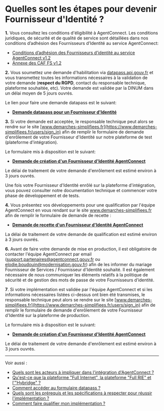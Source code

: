 # Quelles sont les étapes pour devenir Fournisseur d'Identité ? 

**1.** Vous consultez les conditions d'éligibilité à AgentConnect. Les conditions juridiques, de sécurité et de qualité de service sont détaillées dans nos conditions d’adhésion des Fournisseurs d’Identité au service AgentConnect:

- [Conditions d’adhésion des Fournisseurs d’identité au service AgentConnect v1.2](../cfa_fca/20210528-DINUM-AC-CDA_FI-v1.2.pdf)
- [Annexe des CAF FS v1.2](../cfa_fca/220210528-DINUM-AC-Annexe_CDA_FI_v1.2.pdf)

**2.** Vous soumettez une demande d'habilitation via [datapass.api.gouv.fr](https://datapass.api.gouv.fr/) et vous transmettez toutes les informations nécessaires à la validation de votre demande (**respect du RGPD**, contact du responsable technique, plateforme souhaitée, etc). Votre demande est validée par la DINUM dans un délai moyen de 5 jours ouvrés.

Le lien pour faire une demande datapass est le suivant: 

- **[Demande datapass pour un Fournisseur d'Identité](https://datapass.api.gouv.fr/agent-connect-fi)**

**3.** Si votre demande est acceptée, le responsable technique peut alors se rendre sur le site [www.demarches-simplifiees.fr](https://www.demarches-simplifiees.fr/users/sign_in) afin de remplir le formulaire de demande d'enrôlement de votre Fournisseur d'Identité sur notre plateforme de test (plateforme d'intégration).

Le formulaire mis à disposition est le suivant: 

- **[Demande de création d'un Fournisseur d'Identité AgentConnect](https://www.demarches-simplifiees.fr/commencer/demande-creation-fi-fca)**

Le délai de traitement de votre demande d'enrôlement est estimé environ à 3 jours ouvrés.

Une fois votre Fournisseur d'Identité enrôlé sur la plateforme d'intégration, vous pouvez consulter notre documentation technique et commencer votre phase de développement et de tests. 

**4.** Vous présentez vos développements pour une qualification par l'équipe AgentConnect en vous rendant sur le site www.demarches-simplifiees.fr afin de remplir le formulaire de demande de recette :

- **[Demande de recette d'un Fournisseur d'Identité AgentConnect](https://www.demarches-simplifiees.fr/commencer/demande-recette-fi-fca)**

La délai de traitement de votre demande de qualification est estimé environ à 3 jours ouvrés.

**6.** Avant de faire votre demande de mise en production, il est obligatoire de contacter l'équipe AgentConnect par email (support.partenaires@agentconnect.gouv.fr ou elodie.boudouin@modernisation.gouv.fr) afin de les informer du mariage Fournisseur de Services / Fournisseur d'Identité souhaité. Il est également nécessaire de nous communiquer les éléments relatifs à la politique de sécurité et de gestion des mots de passe de votre Fournisseurs d’identité. 

**7**. Si votre implémentation est validée par l'équipe AgentConnect et si les informations nécessaires listées ci-dessus ont bien été transmises, le responsable technique peut alors se rendre sur le site [www.demarches-simplifiees.fr](https://www.demarches-simplifiees.fr/users/sign_in) afin de remplir le formulaire de demande d'enrôlement de votre Fournisseur d'Identité sur la plateforme de production.

Le formulaire mis à disposition est le suivant: 

- **[Demande de création d'un Fournisseur d'Identité AgentConnect](https://www.demarches-simplifiees.fr/commencer/demande-creation-fi-fca)**

Le délai de traitement de votre demande d'enrôlement est estimé environ à 3 jours ouvrés.


---

Voir aussi : 
- [Quels sont les acteurs à impliquer dans l'intégration d'AgentConnect ?](doc_fi/pilotage_fca/pilotage_fca_demarches_acteurs_fi.md)
- [Qu'est-ce que la plateforme "Full Internet", la plateforme "Full RIE" et l'"Hybridge" ?](doc_fi/pilotage_fca/plateformes_fi.md)
- [Comment accéder au formulaire datapass ?](doc_fi/pilotage_fca/datapass_fi.md)
- [Quels sont les prérequis et les spécifications à respecter pour réussir  l'implémentation ?](doc_fi/implementation_fca_fi/spec_recette_fca_fi.md)
- [Comment faire qualifier mon implémentation ?](doc_fi/implementation_fca_fi/recette_fi.md)

